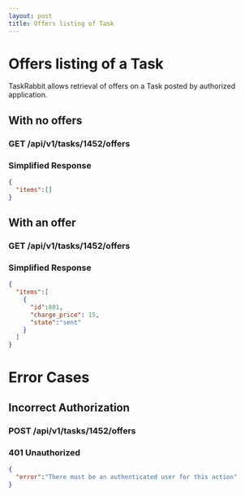 ```yaml
---
layout: post
title: Offers listing of Task
---
```

# Offers listing of a Task

TaskRabbit allows retrieval of offers on a Task posted by authorized application.

## With no offers

### GET /api/v1/tasks/1452/offers

### Simplified Response

```json
{
  "items":[]
}
```

## With an offer


### GET /api/v1/tasks/1452/offers


### Simplified Response


```json
{
  "items":[
    { 
      "id":801,
      "charge_price": 15,
      "state":"sent"
    }
  ]
}
```

# Error Cases

## Incorrect Authorization

### POST /api/v1/tasks/1452/offers


### 401 Unauthorized

```json
{
  "error":"There must be an authenticated user for this action"
}
```
